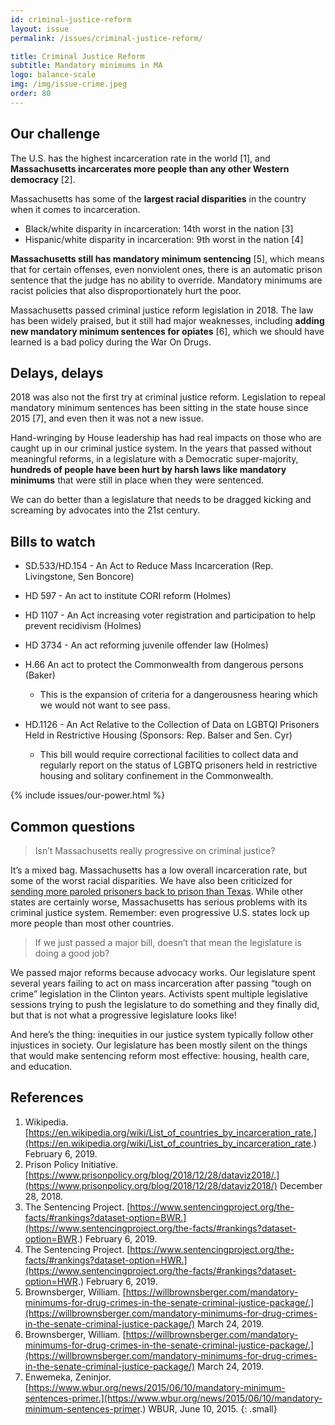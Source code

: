 ```yaml
---
id: criminal-justice-reform
layout: issue
permalink: /issues/criminal-justice-reform/

title: Criminal Justice Reform
subtitle: Mandatory minimums in MA
logo: balance-scale
img: /img/issue-crime.jpeg
order: 80
---
```


## Our challenge

The U.S. has the highest incarceration rate in the world [1], and **Massachusetts incarcerates more people than any other Western democracy** [2].

Massachusetts has some of the **largest racial disparities** in the country when it comes to incarceration.

- Black/white disparity in incarceration: 14th worst in the nation [3]
- Hispanic/white disparity in incarceration: 9th worst in the nation [4]

**Massachusetts still has mandatory minimum sentencing** [5], which means that for certain offenses, even nonviolent ones, there is an automatic prison sentence that the judge has no ability to override.  Mandatory minimums are racist policies that also disproportionately hurt the poor.

Massachusetts passed criminal justice reform legislation in 2018. The law has been widely praised, but it still had major weaknesses, including **adding new mandatory minimum sentences for opiates** [6], which we should have learned is a bad policy during the War On Drugs.

## Delays, delays

2018 was also not the first try at criminal justice reform. Legislation to repeal mandatory minimum sentences has been sitting in the state house since 2015 [7], and even then it was not a new issue.

Hand-wringing by House leadership has had real impacts on those who are caught up in our criminal justice system. In the years that passed without meaningful reforms, in a legislature with a Democratic super-majority, **hundreds of people have been hurt by harsh laws like mandatory minimums** that were still in place when they were sentenced.

We can do better than a legislature that needs to be dragged kicking
and screaming by advocates into the 21st century.

## Bills to watch

-   SD.533/HD.154  - An Act to Reduce Mass Incarceration (Rep. Livingstone, Sen Boncore)

-   HD 597  - An act to institute CORI reform (Holmes)

-   HD 1107  - An Act increasing voter registration and participation to help prevent recidivism (Holmes)

-   HD 3734  - An act reforming juvenile offender law (Holmes)

-   H.66 An act to protect the Commonwealth from dangerous persons (Baker)

    +  This is the expansion of criteria for a dangerousness hearing which we would not want to see pass.

-   HD.1126  - An Act Relative to the Collection of Data on LGBTQI Prisoners Held in Restrictive Housing (Sponsors: Rep. Balser and Sen. Cyr)

    +  This bill would require correctional facilities to collect data and regularly report on the status of LGBTQ prisoners held in restrictive housing and solitary confinement in the Commonwealth.

{% include issues/our-power.html %}

## Common questions

> Isn’t Massachusetts really progressive on criminal justice?

It’s a mixed bag. Massachusetts has a low overall incarceration rate, but some of the worst racial disparities. We have also been criticized for [sending more paroled prisoners back to prison than Texas](https://www.prisonpolicy.org/blog/2019/01/02/parole/?fbclid=IwAR1pVj1CJBGRyKWgUAW5SO6vcln-DW4ocCIMpltGnqKJr838RFRE_X5OL9M). While other states are certainly worse, Massachusetts has serious problems with its criminal justice system. Remember: even progressive U.S. states lock up more people than most other countries.

> If we just passed a major bill, doesn’t that mean the legislature is doing a good job?

We passed major reforms because advocacy works. Our legislature spent several years failing to act on mass incarceration after passing “tough on crime” legislation in the Clinton years. Activists spent multiple legislative sessions trying to push the legislature to do something and they finally did, but that is not what a progressive legislature looks like!

And here’s the thing: inequities in our justice system typically follow other injustices in society.  Our legislature has been mostly silent on the things that would make sentencing reform most effective: housing, health care, and education.

## References


1.  Wikipedia.  [https://en.wikipedia.org/wiki/List_of_countries_by_incarceration_rate.](https://en.wikipedia.org/wiki/List_of_countries_by_incarceration_rate.)  February 6, 2019.
2.  Prison Policy Initiative.  [https://www.prisonpolicy.org/blog/2018/12/28/dataviz2018/.](https://www.prisonpolicy.org/blog/2018/12/28/dataviz2018/)  December 28, 2018.
3.  The Sentencing Project.  [https://www.sentencingproject.org/the-facts/#rankings?dataset-option=BWR.](https://www.sentencingproject.org/the-facts/#rankings?dataset-option=BWR.)  February 6, 2019.
4.  The Sentencing Project.  [https://www.sentencingproject.org/the-facts/#rankings?dataset-option=HWR.](https://www.sentencingproject.org/the-facts/#rankings?dataset-option=HWR.)  February 6, 2019.
5.  Brownsberger, William.  [https://willbrownsberger.com/mandatory-minimums-for-drug-crimes-in-the-senate-criminal-justice-package/.](https://willbrownsberger.com/mandatory-minimums-for-drug-crimes-in-the-senate-criminal-justice-package/)  March 24, 2019.
6.  Brownsberger, William.  [https://willbrownsberger.com/mandatory-minimums-for-drug-crimes-in-the-senate-criminal-justice-package/.](https://willbrownsberger.com/mandatory-minimums-for-drug-crimes-in-the-senate-criminal-justice-package/)  March 24, 2019.
7.  Enwemeka, Zeninjor.  [https://www.wbur.org/news/2015/06/10/mandatory-minimum-sentences-primer.](https://www.wbur.org/news/2015/06/10/mandatory-minimum-sentences-primer.)  WBUR, June 10, 2015.
{: .small}
